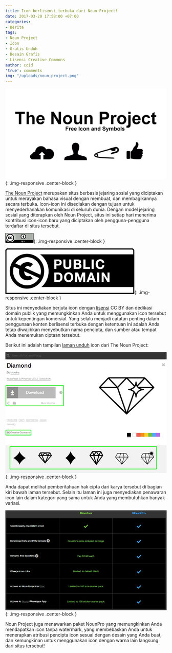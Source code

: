```yaml
---
title: Icon berlisensi terbuka dari Noun Project!
date: 2017-03-20 17:58:00 +07:00
categories:
- Berita
tags:
- Noun Project
- Icon
- Gratis Unduh
- Desain Grafis
- Lisensi Creative Commons
author: ccid
'true': comments
img: "/uploads/noun-project.png"
---
```


![noun-project.png](/uploads/noun-project.png){: .img-responsive .center-block }

[The Noun Project](https://thenounproject.com/about/) merupakan situs berbasis jejaring sosial yang diciptakan untuk merayakan bahasa visual dengan membuat, dan membagikannya secara terbuka. Icon-icon ini disediakan dengan tujuan untuk menyederhanakan komunikasi di seluruh dunia. Dengan model jejaring sosial yang diterapkan oleh Noun Project, situs ini setiap hari menerima kontribusi icon-icon baru yang diciptakan oleh pengguna-pengguna terdaftar di situs tersebut.

![BY-d456e2.png](/uploads/BY-d456e2.png){: .img-responsive .center-block }

![publicdomain.png](/uploads/publicdomain.png){: .img-responsive .center-block }

Situs ini menyediakan berjuta icon dengan [lisensi](https://thenounproject.zendesk.com/hc/en-us/articles/200509798-What-licenses-do-you-use-) CC BY dan dedikasi domain publik yang memungkinkan Anda untuk menggunakan icon tersebut untuk kepentingan komersial. Yang selalu menjadi catatan penting dalam penggunaan konten berlisensi terbuka dengan ketentuan ini adalah Anda tetap diwajibkan menyebutkan nama pencipta, dan sumber atau tempat Anda menemukan ciptaan tersebut.

Berikut ini adalah tampilan [laman unduh](https://thenounproject.com/term/diamond/945275/) icon dari The Noun Project:

![noun 3.jpg](/uploads/noun%203.jpg){: .img-responsive .center-block }

Anda dapat melihat pemberitahuan hak cipta dari karya tersebut di bagian kiri bawah laman tersebut. Selain itu laman ini juga menyediakan penawaran icon lain dalam kategori yang sama untuk Anda yang membutuhkan banyak variasi.

![noun.jpg](/uploads/noun.jpg){: .img-responsive .center-block }

Noun Project juga menawarkan paket NounPro yang memungkinkan Anda mendapatkan icon tanpa watermark, yang membebaskan Anda untuk menerapkan atribusi pencipta icon sesuai dengan desain yang Anda buat, dan kemungkinan untuk menggunakan icon dengan warna lain langsung dari situs tersebut!